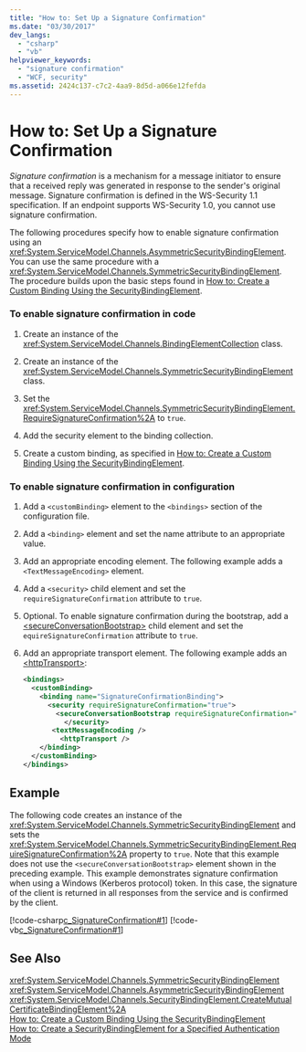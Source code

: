 ```yaml
---
title: "How to: Set Up a Signature Confirmation"
ms.date: "03/30/2017"
dev_langs: 
  - "csharp"
  - "vb"
helpviewer_keywords: 
  - "signature confirmation"
  - "WCF, security"
ms.assetid: 2424c137-c7c2-4aa9-8d5d-a066e12fefda
---
```

# How to: Set Up a Signature Confirmation
*Signature confirmation* is a mechanism for a message initiator to ensure that a received reply was generated in response to the sender's original message. Signature confirmation is defined in the WS-Security 1.1 specification. If an endpoint supports WS-Security 1.0, you cannot use signature confirmation.  
  
 The following procedures specify how to enable signature confirmation using an <xref:System.ServiceModel.Channels.AsymmetricSecurityBindingElement>. You can use the same procedure with a <xref:System.ServiceModel.Channels.SymmetricSecurityBindingElement>. The procedure builds upon the basic steps found in [How to: Create a Custom Binding Using the SecurityBindingElement](../../../../docs/framework/wcf/feature-details/how-to-create-a-custom-binding-using-the-securitybindingelement.md).  
  
### To enable signature confirmation in code  
  
1. Create an instance of the <xref:System.ServiceModel.Channels.BindingElementCollection> class.  
  
2. Create an instance of the  <xref:System.ServiceModel.Channels.SymmetricSecurityBindingElement> class.  
  
3. Set the <xref:System.ServiceModel.Channels.SymmetricSecurityBindingElement.RequireSignatureConfirmation%2A> to `true`.  
  
4. Add the security element to the binding collection.  
  
5. Create a custom binding, as specified in [How to: Create a Custom Binding Using the SecurityBindingElement](../../../../docs/framework/wcf/feature-details/how-to-create-a-custom-binding-using-the-securitybindingelement.md).  
  
### To enable signature confirmation in configuration  
  
1. Add a `<customBinding>` element to the `<bindings>` section of the configuration file.  
  
2. Add a `<binding>` element and set the name attribute to an appropriate value.  
  
3. Add an appropriate encoding element. The following example adds a `<TextMessageEncoding>` element.  
  
4. Add a `<security>` child element and set the `requireSignatureConfirmation` attribute to `true`.  
  
5. Optional. To enable signature confirmation during the bootstrap, add a [\<secureConversationBootstrap>](../../../../docs/framework/configure-apps/file-schema/wcf/secureconversationbootstrap.md) child element and set the `equireSignatureConfirmation` attribute to `true`.  
  
6. Add an appropriate transport element. The following example adds an [\<httpTransport>](../../../../docs/framework/configure-apps/file-schema/wcf/httptransport.md):  
  
   ```xml  
   <bindings>  
     <customBinding>  
       <binding name="SignatureConfirmationBinding">  
         <security requireSignatureConfirmation="true">  
           <secureConversationBootstrap requireSignatureConfirmation="true" />  
             </security>  
          <textMessageEncoding />  
            <httpTransport />  
       </binding>  
     </customBinding>  
   </bindings>  
   ```  
  
## Example  
 The following code creates an instance of the <xref:System.ServiceModel.Channels.SymmetricSecurityBindingElement> and sets the <xref:System.ServiceModel.Channels.SymmetricSecurityBindingElement.RequireSignatureConfirmation%2A> property to `true`. Note that this example does not use the `<secureConversationBootstrap>` element shown in the preceding example. This example demonstrates signature confirmation when using a Windows (Kerberos protocol) token. In this case, the signature of the client is returned in all responses from the service and is confirmed by the client.  
  
 [!code-csharp[c_SignatureConfirmation#1](../../../../samples/snippets/csharp/VS_Snippets_CFX/c_signatureconfirmation/cs/source.cs#1)]
 [!code-vb[c_SignatureConfirmation#1](../../../../samples/snippets/visualbasic/VS_Snippets_CFX/c_signatureconfirmation/vb/source.vb#1)]  
  
## See Also  
 <xref:System.ServiceModel.Channels.SymmetricSecurityBindingElement>  
 <xref:System.ServiceModel.Channels.AsymmetricSecurityBindingElement>  
 <xref:System.ServiceModel.Channels.SecurityBindingElement.CreateMutualCertificateBindingElement%2A>  
 [How to: Create a Custom Binding Using the SecurityBindingElement](../../../../docs/framework/wcf/feature-details/how-to-create-a-custom-binding-using-the-securitybindingelement.md)  
 [How to: Create a SecurityBindingElement for a Specified Authentication Mode](../../../../docs/framework/wcf/feature-details/how-to-create-a-securitybindingelement-for-a-specified-authentication-mode.md)
